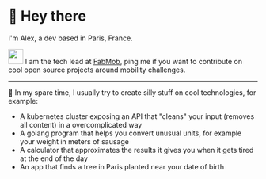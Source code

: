 # 👋 Hey there

I'm Alex, a dev based in Paris, France.

<img src="https://avatars.githubusercontent.com/u/12850311?s=200&v=4" width="30" height="30"> I am the tech lead at [FabMob](https://github.com/fabmob), ping me if you want to contribute on cool open source projects around mobility challenges.

---

🌙 In my spare time, I usually try to create silly stuff on cool technologies, for example:

- A kubernetes cluster exposing an API that "cleans" your input (removes all content) in a overcomplicated way
- A golang program that helps you convert unusual units, for example your weight in meters of sausage
- A calculator that approximates the results it gives you when it gets tired at the end of the day
- An app that finds a tree in Paris planted near your date of birth

